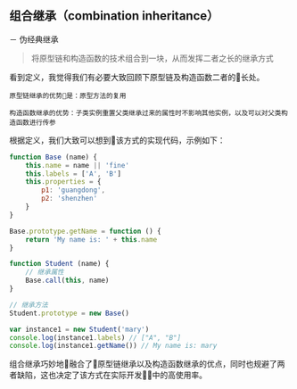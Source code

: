 ## 组合继承（combination inheritance） 
－ 伪经典继承

> 将原型链和构造函数的技术组合到一块，从而发挥二者之长的继承方式

看到定义，我觉得我们有必要大致回顾下原型链及构造函数二者的长处。

`原型链继承的优势是：原型方法的复用`

`构造函数继承的优势：子类实例重置父类继承过来的属性时不影响其他实例，以及可以对父类构造函数进行传参`

根据定义，我们大致可以想到该方式的实现代码，示例如下：

```javascript
function Base (name) {
    this.name = name || 'fine'
    this.labels = ['A', 'B']
    this.properties = {
        p1: 'guangdong',
        p2: 'shenzhen'
    }
}

Base.prototype.getName = function () {
    return 'My name is: ' + this.name
}

function Student (name) {
    // 继承属性
    Base.call(this, name)
}

// 继承方法
Student.prototype = new Base()

var instance1 = new Student('mary')
console.log(instance1.labels) // ["A", "B"]
console.log(instance1.getName()) // My name is: mary
```

组合继承巧妙地融合了原型链继承以及构造函数继承的优点，同时也规避了两者缺陷，这也决定了该方式在实际开发中的高使用率。